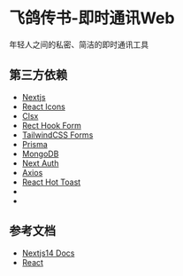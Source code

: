 # 飞鸽传书-即时通讯Web

年轻人之间的私密、简洁的即时通讯工具

## 第三方依赖

- [Nextjs](https://nextjs.org/)
- [React Icons](https://react-icons.github.io/react-icons)
- [Clsx](https://github.com/lukeed/clsx)
- [Rect Hook Form](https://react-hook-form.com/)
- [TailwindCSS Forms](https://github.com/tailwindlabs/tailwindcss-forms)
- [Prisma](https://www.prisma.io/docs/getting-started)
- [MongoDB](https://cloud.mongodb.com/v2/65f67cfe3771456da73cec01#/clusters)
- [Next Auth](https://next-auth.js.org/v3/adapters/prisma)
- [Axios](https://axios-http.com/)
- [React Hot Toast](https://react-hot-toast.com/)
- []()
- []()

## 参考文档

- [Nextjs14 Docs](https://nextjs.org/docs)
- [React](https://react.dev/)